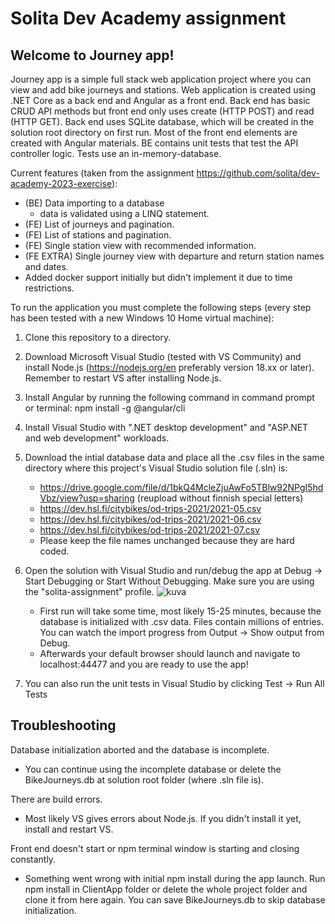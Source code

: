 # Solita Dev Academy assignment

## Welcome to Journey app!

Journey app is a simple full stack web application project where you can view and add bike journeys and stations.
Web application is created using .NET Core as a back end and Angular as a front end. Back end has basic CRUD API methods
but front end only uses create (HTTP POST) and read (HTTP GET). Back end uses SQLite database, which will be created in the
solution root directory on first run. Most of the front end elements are created with Angular materials. BE contains unit tests
that test the API controller logic. Tests use an in-memory-database.

Current features (taken from the assignment https://github.com/solita/dev-academy-2023-exercise):
- (BE) Data importing to a database
   - data is validated using a LINQ statement.
- (FE) List of journeys and pagination.
- (FE) List of stations and pagination.
- (FE) Single station view with recommended information.
- (FE EXTRA) Single journey view with departure and return station names and dates.
- Added docker support initially but didn't implement it due to time restrictions.

To run the application you must complete the following steps (every step has been tested with a new Windows 10 Home virtual machine):

1. Clone this repository to a directory.
2. Download Microsoft Visual Studio (tested with VS Community) and install Node.js (https://nodejs.org/en preferably version 18.xx or later). Remember to restart VS after installing Node.js.
3. Install Angular by running the following command in command prompt or terminal: npm install -g @angular/cli
4. Install Visual Studio with ".NET desktop development" and "ASP.NET and web development" workloads.
5. Download the intial database data and place all the .csv files in the same directory where this project's Visual Studio solution file (.sln) is:
   - https://drive.google.com/file/d/1bkQ4McleZjuAwFo5TBlw92NPgI5hdVbz/view?usp=sharing (reupload without finnish special letters)
   - https://dev.hsl.fi/citybikes/od-trips-2021/2021-05.csv
   - https://dev.hsl.fi/citybikes/od-trips-2021/2021-06.csv
   - https://dev.hsl.fi/citybikes/od-trips-2021/2021-07.csv
   - Please keep the file names unchanged because they are hard coded.
6. Open the solution with Visual Studio and run/debug the app at Debug -> Start Debugging or Start Without Debugging. Make sure you are using the "solita-assignment" profile. ![kuva](https://github.com/skebis/solita-assignment/assets/33286562/89aa9fc4-041f-4de4-87fa-831595aa3330)

   - First run will take some time, most likely 15-25 minutes, because the database is initialized with .csv data. Files contain millions of entries. You can watch the import progress from Output -> Show output from Debug.
   - Afterwards your default browser should launch and navigate to localhost:44477 and you are ready to use the app!
7. You can also run the unit tests in Visual Studio by clicking Test -> Run All Tests

## Troubleshooting

Database initialization aborted and the database is incomplete.
- You can continue using the incomplete database or delete the BikeJourneys.db at solution root folder (where .sln file is).

There are build errors.
- Most likely VS gives errors about Node.js. If you didn't install it yet, install and restart VS.

Front end doesn't start or npm terminal window is starting and closing constantly.
- Something went wrong with initial npm install during the app launch. Run npm install in ClientApp folder or delete the whole project folder and clone it from here again. You can save BikeJourneys.db to skip database initialization.
